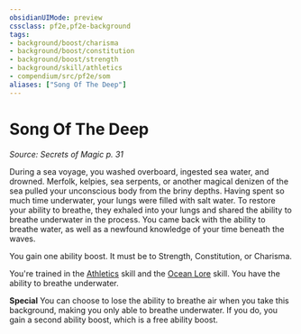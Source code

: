 ```yaml
---
obsidianUIMode: preview
cssclass: pf2e,pf2e-background
tags:
- background/boost/charisma
- background/boost/constitution
- background/boost/strength
- background/skill/athletics
- compendium/src/pf2e/som
aliases: ["Song Of The Deep"]
---
```

# Song Of The Deep
*Source: Secrets of Magic p. 31*  

During a sea voyage, you washed overboard, ingested sea water, and drowned. Merfolk, kelpies, sea serpents, or another magical denizen of the sea pulled your unconscious body from the briny depths. Having spent so much time underwater, your lungs were filled with salt water. To restore your ability to breathe, they exhaled into your lungs and shared the ability to breathe underwater in the process. You came back with the ability to breathe water, as well as a newfound knowledge of your time beneath the waves.

You gain one ability boost. It must be to Strength, Constitution, or Charisma.

You're trained in the [Athletics](compendium/skills.md#Athletics) skill and the [Ocean Lore](compendium/skills.md#Lore) skill. You have the ability to breathe underwater.

**Special** You can choose to lose the ability to breathe air when you take this background, making you only able to breathe underwater. If you do, you gain a second ability boost, which is a free ability boost.
